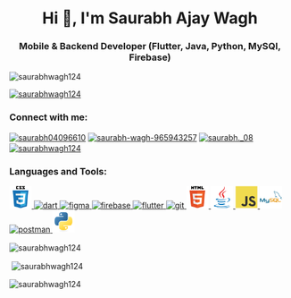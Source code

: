 <h1 align="center">Hi 👋, I'm Saurabh Ajay Wagh</h1>
<h3 align="center">Mobile & Backend Developer (Flutter, Java, Python, MySQl, Firebase)</h3>

<p align="left"> <img src="https://komarev.com/ghpvc/?username=saurabhwagh124&label=Profile%20views&color=0e75b6&style=flat" alt="saurabhwagh124" /> </p>

<p align="left"> <a href="https://github.com/ryo-ma/github-profile-trophy"><img src="https://github-profile-trophy.vercel.app/?username=saurabhwagh124" alt="saurabhwagh124" /></a> </p>

<h3 align="left">Connect with me:</h3>
<p align="left">
<a href="https://twitter.com/saurabh04096610" target="blank"><img align="center" src="https://raw.githubusercontent.com/rahuldkjain/github-profile-readme-generator/master/src/images/icons/Social/twitter.svg" alt="saurabh04096610" height="30" width="40" /></a>
<a href="https://linkedin.com/in/saurabh-wagh-965943257" target="blank"><img align="center" src="https://raw.githubusercontent.com/rahuldkjain/github-profile-readme-generator/master/src/images/icons/Social/linked-in-alt.svg" alt="saurabh-wagh-965943257" height="30" width="40" /></a>
<a href="https://instagram.com/saurabh._08" target="blank"><img align="center" src="https://raw.githubusercontent.com/rahuldkjain/github-profile-readme-generator/master/src/images/icons/Social/instagram.svg" alt="saurabh._08" height="30" width="40" /></a>
<a href="https://www.leetcode.com/saurabhwagh124" target="blank"><img align="center" src="https://raw.githubusercontent.com/rahuldkjain/github-profile-readme-generator/master/src/images/icons/Social/leet-code.svg" alt="saurabhwagh124" height="30" width="40" /></a>
</p>

<h3 align="left">Languages and Tools:</h3>
<p align="left"> <a href="https://www.w3schools.com/css/" target="_blank" rel="noreferrer"> <img src="https://raw.githubusercontent.com/devicons/devicon/master/icons/css3/css3-original-wordmark.svg" alt="css3" width="40" height="40"/> </a> <a href="https://dart.dev" target="_blank" rel="noreferrer"> <img src="https://www.vectorlogo.zone/logos/dartlang/dartlang-icon.svg" alt="dart" width="40" height="40"/> </a> <a href="https://www.figma.com/" target="_blank" rel="noreferrer"> <img src="https://www.vectorlogo.zone/logos/figma/figma-icon.svg" alt="figma" width="40" height="40" style="padding: 10"/> </a> <a href="https://firebase.google.com/" target="_blank" rel="noreferrer" style="padding: 10"> <img src="https://www.vectorlogo.zone/logos/firebase/firebase-icon.svg" alt="firebase" width="40" height="40" style="padding: 10"/> </a> <a href="https://flutter.dev" target="_blank" rel="noreferrer"> <img src="https://www.vectorlogo.zone/logos/flutterio/flutterio-icon.svg" alt="flutter" width="40" height="40" style="padding: 10"/> </a> <a href="https://git-scm.com/" target="_blank" rel="noreferrer"> <img src="https://www.vectorlogo.zone/logos/git-scm/git-scm-icon.svg" style="padding: 10" alt="git" width="40" height="40"/> </a> <a href="https://www.w3.org/html/" target="_blank" rel="noreferrer"> <img src="https://raw.githubusercontent.com/devicons/devicon/master/icons/html5/html5-original-wordmark.svg" style="padding: 10" alt="html5" width="40" height="40"/> </a> <a href="https://www.java.com" target="_blank" rel="noreferrer"> <img src="https://raw.githubusercontent.com/devicons/devicon/master/icons/java/java-original.svg" alt="java" width="40" height="40"/> </a> <a href="https://developer.mozilla.org/en-US/docs/Web/JavaScript" target="_blank" rel="noreferrer"> <img src="https://raw.githubusercontent.com/devicons/devicon/master/icons/javascript/javascript-original.svg" style="padding: 10" alt="javascript" width="40" height="40"/> </a> <a href="https://www.mysql.com/" target="_blank" rel="noreferrer"> <img  style="padding: 10" src="https://raw.githubusercontent.com/devicons/devicon/master/icons/mysql/mysql-original-wordmark.svg" alt="mysql" width="40" height="40"/> </a> <a href="https://postman.com" target="_blank" rel="noreferrer"> <img style="padding: 10" src="https://www.vectorlogo.zone/logos/getpostman/getpostman-icon.svg" alt="postman" width="40" height="40"/> </a> <a href="https://www.python.org" target="_blank" rel="noreferrer"> <img style="padding: 10" src="https://raw.githubusercontent.com/devicons/devicon/master/icons/python/python-original.svg" alt="python" width="40" height="40"/> </a> </p>
<p></p>
<p><img align="center" src="https://github-readme-stats.vercel.app/api/top-langs?username=saurabhwagh124&show_icons=true&locale=en&layout=compact" alt="saurabhwagh124" /></p>
<p></p>
<p>&nbsp;<img align="center" src="https://github-readme-stats.vercel.app/api?username=saurabhwagh124&show_icons=true&locale=en" alt="saurabhwagh124" /></p>
<p></p>
<p><img align="center" src="https://github-readme-streak-stats.herokuapp.com/?user=saurabhwagh124&" alt="saurabhwagh124" /></p>


<!---
saurabhwagh124/saurabhwagh124 is a ✨ special ✨ repository because its `README.md` (this file) appears on your GitHub profile.
You can click the Preview link to take a look at your changes.
--->
